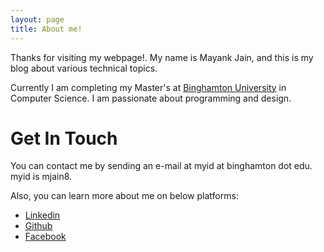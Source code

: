 ```yaml
---
layout: page
title: About me!
---
```


Thanks for visiting my webpage!. My name is Mayank Jain, and this is my blog about various technical topics.

Currently I am completing my Master's at [Binghamton University](www.binghamton.edu) in Computer Science. I am passionate about programming and design.

# Get In Touch

You can contact me by sending an e-mail at myid at binghamton dot edu. myid is mjain8.

Also, you can learn more about me on below platforms:

* [Linkedin](https://www.linkedin.com/in/mayankj08)
* [Github](https://github.com/mayankj08)
* [Facebook](https://www.facebook.com/mayankj08)


